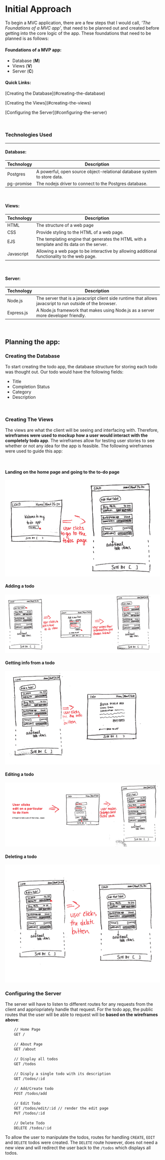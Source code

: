 # Initial Approach

To begin a MVC application, there are a few steps that I would call, *'The Foundations of a MVC app'*, that need to be planned out and created before getting into the core logic of the app. These foundations that need to be planned is as follows: 

#### Foundations of a MVP app:
- Database (**M**)
- Views (**V**)
- Server (**C**)

#### Quick Links:
<p>[Creating the Database](#creating-the-database)</p>
<p>[Creating the Views](#creating-the-views)</p>
<p>[Configuring the Server](#configuring-the-server)</p>


<br>


### Technologies Used
---
#### Database:
Technology | Description
--- | ---
Postgres |  A powerful, open source object-relational database system to store data.
pg-promise | The nodejs driver to connect to the Postgres database.


<br>


#### Views:
Technology | Description
--- | ---
HTML | The structure of a web page
CSS | Provide styling to the HTML of a web page.
EJS | The templating engine that generates the HTML with a template and its data on the server.
Javascript | Allowing a web page to be interactive by allowing additional functionality to the web page.


<br>


#### Server:
Technology | Description
--- | ---
Node.js | The server that is a javacsript client side runtime that allows javacsript to run outside of the browser.
Express.js | A Node.js framework that makes using Node.js as a server more developer friendly.


<br>


## Planning the app:

### Creating the Database

To start creating the todo app, the database structure for storing each todo was thought out. Our todo would have the following fields:

- Title
- Completion Status
- Category
- Description


<br>


### Creating The Views

The views are what the client will be seeing and interfacing with. Therefore, **wireframes were used to mockup how a user would interact with the completely todo app**. The wireframes allow for testing user stories to see whether or not any idea for the app is feasible. The following wireframes were used to guide this app:


<br>


#### Landing on the home page and going to the to-do page

![home-todo](./readme-assets/home-todo.jpg)

#### Adding a todo

![add-todo](./readme-assets/add-todo.jpg)

#### Getting info from a todo

![info-todo](./readme-assets/info-todo.jpg)

#### Editing a todo

![todo-edit](./readme-assets/todo-edit.jpg)

#### Deleting a todo

![todo-delte](./readme-assets/todo-delete.jpg)
<br>

### Configuring the Server

The server will have to listen to different routes for any requests from the client and appriopriately handle that request. For the todo app, the public routes that the user will be able to request will be **based on the wireframes above**:

```node
    // Home Page
    GET /
    
    // About Page
    GET /about
    
    // Display all todos
    GET /todos
    
    // Disply a single todo with its description
    GET /todos/:id
    
    // Add/Create todo
    POST /todos/add
    
    // Edit Todo
    GET /todos/edit/:id // render the edit page
    PUT /todos/:id

    // Delete Todo
    DELETE /todos/:id

```
To allow the user to manipulate the todos, routes for handling `CREATE`, `EDIT` and `DELETE` todos were created. The `DELETE` route however, does not need a new view and will redirect the user back to the `/todos` which displays all todos.
